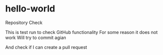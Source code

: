 # hello-world
Repository Check 

This is test run to check GitHub functionality 
For some reason it does not work
Will try to commit agian 

And check if I can create a pull request
